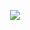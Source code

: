 



<p align="center">
  <img src="https://github.githubassets.com/images/spinners/octocat-spinner-64.gif" />
</p>



